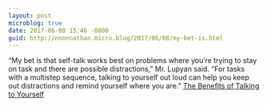 ```yaml
---
layout: post
microblog: true
date: 2017-06-08 15:46 -0800
guid: http://nnnnnathan.micro.blog/2017/06/08/my-bet-is.html
---
```

“My bet is that self-talk works best on problems where you’re trying to stay on task and there are possible distractions,” Mr. Lupyan said. “For tasks with a multistep sequence, talking to yourself out loud can help you keep out distractions and remind yourself where you are.” [The Benefits of Talking to Yourself](https://www.nytimes.com/2017/06/08/smarter-living/benefits-of-talking-to-yourself-self-talk.html)

